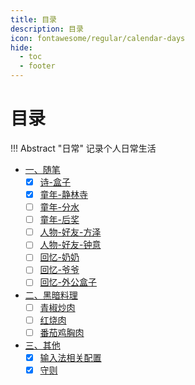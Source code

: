 ```yaml
---
title: 目录
description: 目录
icon: fontawesome/regular/calendar-days
hide:
  - toc
  - footer
---
```


# 目录

!!! Abstract "日常"
    记录个人日常生活

- <a class="navigation" href="文字/">一、随笔</a>
    - [x] <a class="navigation" href="文字/诗-盒子/">诗-盒子</a>
    - [x] <a class="navigation" href="文字/童年-静林寺/">童年-静林寺</a>
    - [ ] <a class="navigation" href="文字/童年-分水/">童年-分水</a>
    - [ ] <a class="navigation" href="文字/童年-后奖/">童年-后奖</a>
    - [ ] <a class="navigation" href="文字/人物-好友-方泽/">人物-好友-方泽</a>
    - [ ] <a class="navigation" href="文字/人物-好友-钟意/">人物-好友-钟意</a>
    - [ ] <a class="navigation" href="文字/回忆-奶奶/">回忆-奶奶</a>
    - [ ] <a class="navigation" href="文字/回忆-爷爷/">回忆-爷爷</a>
    - [ ] <a class="navigation" href="文字/回忆-外公/">回忆-外公盒子</a>
- <a class="navigation" href="厨艺/">二、黑暗料理</a>
    - [ ] <a class="navigation" href="厨艺/青椒炒肉/">青椒炒肉</a>
    - [ ] <a class="navigation" href="厨艺/红烧肉/">红烧肉</a>
    - [ ] <a class="navigation" href="厨艺/番茄鸡胸肉/">番茄鸡胸肉</a>
- <a class="navigation" href="其他/">三、其他</a>
    - [x] <a class="navigation" href="其他/输入法相关配置/">输入法相关配置</a>
    - [x] <a class="navigation" href="其他/守则/">守则</a>